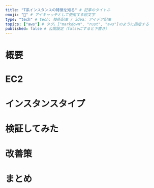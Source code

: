 ```yaml
---
title: "T系インスタンスの特徴を知る" # 記事のタイトル
emoji: "📝" # アイキャッチとして使用する絵文字
type: "tech" # tech: 技術記事 / idea: アイデア記事
topics: ["aws"] # タグ。["markdown", "rust", "aws"]のように指定する
published: false # 公開設定（falseにすると下書き）
---
```


# 概要

# EC2

# インスタンスタイプ

# 検証してみた

# 改善策

# まとめ


